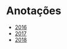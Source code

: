 # Anotações 
   
* [2016](years/2016.md) 
* [2017](years/2017.md)  
* [2018](years/2018.md)     
   
  
     
 
